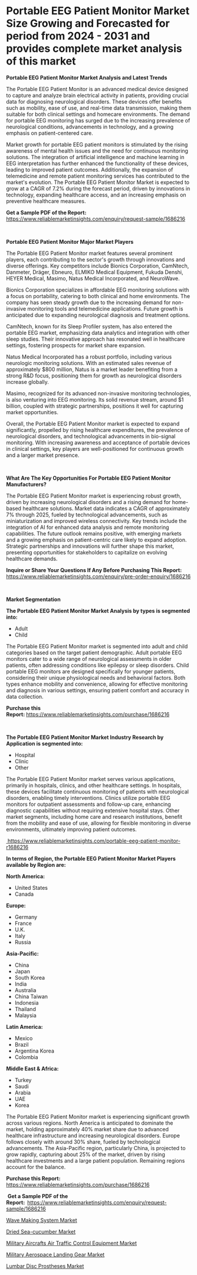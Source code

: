 <p><h1>Portable EEG Patient Monitor Market Size Growing and Forecasted for period from 2024 - 2031 and provides complete market analysis of this market</h1></p><p><strong>Portable EEG Patient Monitor Market Analysis and Latest Trends</strong></p>
<p><p>The Portable EEG Patient Monitor is an advanced medical device designed to capture and analyze brain electrical activity in patients, providing crucial data for diagnosing neurological disorders. These devices offer benefits such as mobility, ease of use, and real-time data transmission, making them suitable for both clinical settings and homecare environments. The demand for portable EEG monitoring has surged due to the increasing prevalence of neurological conditions, advancements in technology, and a growing emphasis on patient-centered care.</p><p>Market growth for portable EEG patient monitors is stimulated by the rising awareness of mental health issues and the need for continuous monitoring solutions. The integration of artificial intelligence and machine learning in EEG interpretation has further enhanced the functionality of these devices, leading to improved patient outcomes. Additionally, the expansion of telemedicine and remote patient monitoring services has contributed to the market's evolution. The Portable EEG Patient Monitor Market is expected to grow at a CAGR of 7.2% during the forecast period, driven by innovations in technology, expanding healthcare access, and an increasing emphasis on preventive healthcare measures.</p></p>
<p><strong>Get a Sample PDF of the Report:&nbsp;</strong> <a href="https://www.reliablemarketinsights.com/enquiry/request-sample/1686216?utm_campaign=1355&utm_medium=2&utm_source=Github&utm_content=ia&utm_term=13102024&utm_id=portable-eeg-patient-monitor">https://www.reliablemarketinsights.com/enquiry/request-sample/1686216</a></p>
<p>&nbsp;</p>
<p><strong>Portable EEG Patient Monitor Major Market Players</strong></p>
<p><p>The Portable EEG Patient Monitor market features several prominent players, each contributing to the sector's growth through innovations and diverse offerings. Key competitors include Bionics Corporation, CamNtech, Danmeter, Dräger, Ebneuro, ELMIKO Medical Equipment, Fukuda Denshi, HEYER Medical, Masimo, Natus Medical Incorporated, and NeuroWave.</p><p>Bionics Corporation specializes in affordable EEG monitoring solutions with a focus on portability, catering to both clinical and home environments. The company has seen steady growth due to the increasing demand for non-invasive monitoring tools and telemedicine applications. Future growth is anticipated due to expanding neurological diagnosis and treatment options.</p><p>CamNtech, known for its Sleep Profiler system, has also entered the portable EEG market, emphasizing data analytics and integration with other sleep studies. Their innovative approach has resonated well in healthcare settings, fostering prospects for market share expansion.</p><p>Natus Medical Incorporated has a robust portfolio, including various neurologic monitoring solutions. With an estimated sales revenue of approximately $800 million, Natus is a market leader benefiting from a strong R&D focus, positioning them for growth as neurological disorders increase globally.</p><p>Masimo, recognized for its advanced non-invasive monitoring technologies, is also venturing into EEG monitoring. Its solid revenue stream, around $1 billion, coupled with strategic partnerships, positions it well for capturing market opportunities.</p><p>Overall, the Portable EEG Patient Monitor market is expected to expand significantly, propelled by rising healthcare expenditures, the prevalence of neurological disorders, and technological advancements in bio-signal monitoring. With increasing awareness and acceptance of portable devices in clinical settings, key players are well-positioned for continuous growth and a larger market presence.</p></p>
<p>&nbsp;</p>
<p><strong>What Are The Key Opportunities For Portable EEG Patient Monitor Manufacturers?</strong></p>
<p><p>The Portable EEG Patient Monitor market is experiencing robust growth, driven by increasing neurological disorders and a rising demand for home-based healthcare solutions. Market data indicates a CAGR of approximately 7% through 2025, fueled by technological advancements, such as miniaturization and improved wireless connectivity. Key trends include the integration of AI for enhanced data analysis and remote monitoring capabilities. The future outlook remains positive, with emerging markets and a growing emphasis on patient-centric care likely to expand adoption. Strategic partnerships and innovations will further shape this market, presenting opportunities for stakeholders to capitalize on evolving healthcare demands.</p></p>
<p><strong>Inquire or Share Your Questions If Any Before Purchasing This Report:</strong> <a href="https://www.reliablemarketinsights.com/enquiry/pre-order-enquiry/1686216?utm_campaign=1355&utm_medium=2&utm_source=Github&utm_content=ia&utm_term=13102024&utm_id=portable-eeg-patient-monitor">https://www.reliablemarketinsights.com/enquiry/pre-order-enquiry/1686216</a></p>
<p>&nbsp;</p>
<p><strong>Market Segmentation</strong></p>
<p><strong>The Portable EEG Patient Monitor Market Analysis by types is segmented into:</strong></p>
<p><ul><li>Adult</li><li>Child</li></ul></p>
<p><p>The Portable EEG Patient Monitor market is segmented into adult and child categories based on the target patient demographic. Adult portable EEG monitors cater to a wide range of neurological assessments in older patients, often addressing conditions like epilepsy or sleep disorders. Child portable EEG monitors are designed specifically for younger patients, considering their unique physiological needs and behavioral factors. Both types enhance mobility and convenience, allowing for effective monitoring and diagnosis in various settings, ensuring patient comfort and accuracy in data collection.</p></p>
<p><strong>Purchase this Report:&nbsp;</strong><a href="https://www.reliablemarketinsights.com/purchase/1686216?utm_campaign=1355&utm_medium=2&utm_source=Github&utm_content=ia&utm_term=13102024&utm_id=portable-eeg-patient-monitor">https://www.reliablemarketinsights.com/purchase/1686216</a></p>
<p>&nbsp;</p>
<p><strong>The Portable EEG Patient Monitor Market Industry Research by Application is segmented into:</strong></p>
<p><ul><li>Hospital</li><li>Clinic</li><li>Other</li></ul></p>
<p><p>The Portable EEG Patient Monitor market serves various applications, primarily in hospitals, clinics, and other healthcare settings. In hospitals, these devices facilitate continuous monitoring of patients with neurological disorders, enabling timely interventions. Clinics utilize portable EEG monitors for outpatient assessments and follow-up care, enhancing diagnostic capabilities without requiring extensive hospital stays. Other market segments, including home care and research institutions, benefit from the mobility and ease of use, allowing for flexible monitoring in diverse environments, ultimately improving patient outcomes.</p></p>
<p><a href="https://www.reliablemarketinsights.com/portable-eeg-patient-monitor-r1686216?utm_campaign=1355&utm_medium=2&utm_source=Github&utm_content=ia&utm_term=13102024&utm_id=portable-eeg-patient-monitor">&nbsp;https://www.reliablemarketinsights.com/portable-eeg-patient-monitor-r1686216</a></p>
<p><strong>In terms of Region, the Portable EEG Patient Monitor Market Players available by Region are:</strong></p>
<p>
    <p> <strong> North America: </strong>
        <ul>
            <li>United States</li>
            <li>Canada</li>
        </ul>
        </p> 
    <p> <strong> Europe: </strong>
        <ul>
            <li>Germany</li>
            <li>France</li>
            <li>U.K.</li>
            <li>Italy</li>
            <li>Russia</li>
        </ul>
        </p> 
    <p> <strong> Asia-Pacific: </strong>
        <ul>
            <li>China</li>
            <li>Japan</li>
            <li>South Korea</li>
            <li>India</li>
            <li>Australia</li>
            <li>China Taiwan</li>
            <li>Indonesia</li>
            <li>Thailand</li>
            <li>Malaysia</li>
        </ul>
        </p> 
    <p> <strong> Latin America: </strong>
        <ul>
            <li>Mexico</li>
            <li>Brazil</li>
            <li>Argentina Korea</li>
            <li>Colombia</li>
        </ul>
        </p> 
    <p> <strong> Middle East & Africa: </strong>
        <ul>
            <li>Turkey</li>
            <li>Saudi</li>
            <li>Arabia</li>
            <li>UAE</li>
            <li>Korea</li>
        </ul>
    </p>
    </p>
<p><p>The Portable EEG Patient Monitor market is experiencing significant growth across various regions. North America is anticipated to dominate the market, holding approximately 40% market share due to advanced healthcare infrastructure and increasing neurological disorders. Europe follows closely with around 30% share, fueled by technological advancements. The Asia-Pacific region, particularly China, is projected to grow rapidly, capturing about 25% of the market, driven by rising healthcare investments and a large patient population. Remaining regions account for the balance.</p></p>
<p><strong>Purchase this Report: </strong><a href="https://www.reliablemarketinsights.com/purchase/1686216?utm_campaign=1355&utm_medium=2&utm_source=Github&utm_content=ia&utm_term=13102024&utm_id=portable-eeg-patient-monitor">https://www.reliablemarketinsights.com/purchase/1686216</a></p>
<p>&nbsp;<strong>Get a Sample PDF of the Report:&nbsp;&nbsp;</strong><a href="https://www.reliablemarketinsights.com/enquiry/request-sample/1686216?utm_campaign=1355&utm_medium=2&utm_source=Github&utm_content=ia&utm_term=13102024&utm_id=portable-eeg-patient-monitor">https://www.reliablemarketinsights.com/enquiry/request-sample/1686216</a></p>
<p><strong></strong></p>
<p><p><a href="https://www.linkedin.com/pulse/wave-making-system-market-global-regional-analysis-focus-end-x65ef?utm_campaign=1355&utm_medium=2&utm_source=Github&utm_content=ia&utm_term=13102024&utm_id=portable-eeg-patient-monitor">Wave Making System Market</a></p><p><a href="https://www.linkedin.com/pulse/dried-sea-cucumber-market-transformation-comparative-analysis-tmjbf?utm_campaign=1355&utm_medium=2&utm_source=Github&utm_content=ia&utm_term=13102024&utm_id=portable-eeg-patient-monitor">Dried Sea-cucumber Market</a></p><p><a href="https://www.linkedin.com/pulse/military-aircrafts-air-traffic-control-equipment-market-emerging-lwa6c?utm_campaign=1355&utm_medium=2&utm_source=Github&utm_content=ia&utm_term=13102024&utm_id=portable-eeg-patient-monitor">Military Aircrafts Air Traffic Control Equipment Market</a></p><p><a href="https://www.linkedin.com/pulse/global-military-aerospace-landing-gear-market-trends-innovations-wq0bf?utm_campaign=1355&utm_medium=2&utm_source=Github&utm_content=ia&utm_term=13102024&utm_id=portable-eeg-patient-monitor">Military Aerospace Landing Gear Market</a></p><p><a href="https://www.linkedin.com/pulse/lumbar-disc-prostheses-market-global-regional-analysis-focus-sim1c?utm_campaign=1355&utm_medium=2&utm_source=Github&utm_content=ia&utm_term=13102024&utm_id=portable-eeg-patient-monitor">Lumbar Disc Prostheses Market</a></p></p>